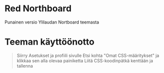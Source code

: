 # Red Northboard
Punainen versio Ylilaudan Nortboard teemasta

# Teeman käyttöönotto
>Siirry Asetukset ja profiili sivulle
>Etsi kohta "Omat CSS-määritykset" ja klikkaa sen alla olevaa painiketta
>Liitä CSS-koodinpätkä kenttään ja tallenna
